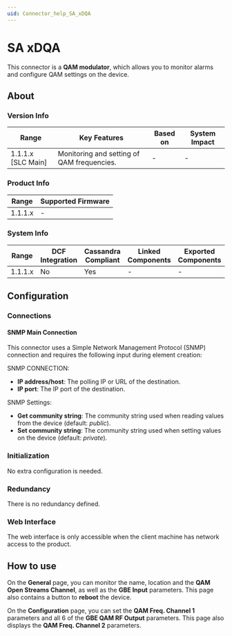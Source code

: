```yaml
---
uid: Connector_help_SA_xDQA
---
```


# SA xDQA

This connector is a **QAM modulator**, which allows you to monitor alarms and configure QAM settings on the device.

## About

### Version Info

| **Range**            | **Key Features**                           | **Based on** | **System Impact** |
|----------------------|--------------------------------------------|--------------|-------------------|
| 1.1.1.x [SLC Main]   | Monitoring and setting of QAM frequencies. | -            | -                 |

### Product Info

| Range     | Supported Firmware     |
|-----------|------------------------|
| 1.1.1.x   | -                      |

### System Info

| Range     | DCF Integration     | Cassandra Compliant     | Linked Components     | Exported Components     |
|-----------|---------------------|-------------------------|-----------------------|-------------------------|
| 1.1.1.x   | No                  | Yes                     | -                     | -                       |

## Configuration

### Connections

#### SNMP Main Connection

This connector uses a Simple Network Management Protocol (SNMP) connection and requires the following input during element creation:

SNMP CONNECTION:

- **IP address/host**: The polling IP or URL of the destination.
- **IP port**: The IP port of the destination.

SNMP Settings:

- **Get community string**: The community string used when reading values from the device (default: *public*).
- **Set community string**: The community string used when setting values on the device (default: *private*).

### Initialization

No extra configuration is needed.

### Redundancy

There is no redundancy defined.

### Web Interface

The web interface is only accessible when the client machine has network access to the product.

## How to use

On the **General** page, you can monitor the name, location and the **QAM Open Streams Channel**, as well as the **GBE Input** parameters. This page also contains a button to **reboot** the device.

On the **Configuration** page, you can set the **QAM Freq. Channel 1** parameters and all 6 of the **GBE QAM RF Output** parameters. This page also displays the **QAM Freq. Channel 2** parameters.
